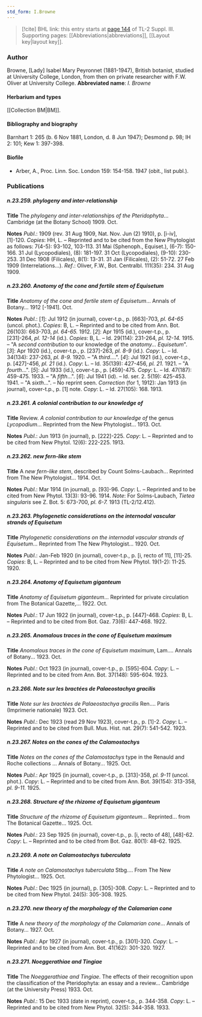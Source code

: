 ```yaml
---
std_form: I.Browne
---
```


> [!cite] BHL link: this entry starts at [page 144](https://www.biodiversitylibrary.org/page/33266451) of TL-2 Suppl. III.
> Supporting pages: [[Abbreviations|abbreviations]], [[Layout key|layout key]].

### Author

Browne, \[Lady\] Isabel Mary Peyronnet (1881-1947), British botanist, studied at University College, London, from then on private researcher with F.W. Oliver at University College. 
**Abbreviated name**: *I. Browne*

#### Herbarium and types

[[Collection BM|BM]].

#### Bibliography and biography

Barnhart 1: 265 (b. 6 Nov 1881, London, d. 8 Jun 1947); Desmond p. 98; IH 2: 101; Kew 1: 397-398.

#### Biofile

- Arber, A., Proc. Linn. Soc. London 159: 154-158. 1947 (obit., list publ.).

### Publications

##### n.23.259. phylogeny and inter-relationship

**Title**
The *phylogeny and inter-relationship*s *of the Pteridophyta*... Cambridge (at the Botany School) 1909. Oct.

**Notes**
*Publ*.: 1909 (rev. 31 Aug 1909, Nat. Nov. Jun (2) 1910), p. \[i-iv\], \[1\]-120. *Copies*: HH, L. – Reprinted and to be cited from the New Phytologist as follows: 7(4-5): 93-102, 103-113. 31 Mai (Sphenoph., Equiset.), (6-7): 150-166. 31 Jul (Lycopodiales), (8): 181-197. 31 Oct (Lycopodiales), (9-10): 230-253. 31 Dec 1908 (Filicales), 8(1): 13-31. 31 Jan (Filicales), (2): 51-72. 27 Feb 1909 (Interrelations...).
*Ref*.: Oliver, F.W., Bot. Centralbl. 111(35): 234. 31 Aug 1909.

##### n.23.260. Anatomy of the cone and fertile stem of Equisetum

**Title**
*Anatomy of the cone and fertile stem of Equisetum*... Annals of Botany... 1912 \[-1941\]. Oct.

**Notes**
*Publ*.: \[*1*\]: Jul 1912 (in journal), cover-t.p., p. \[663\]-703, *pl. 64-65* (uncol. phot.). *Copies*: B, L. – Reprinted and to be cited from Ann. Bot. 26(103): 663-703, *pl. 64-65.* 1912.
\[*2*\]: Apr 1915 (id.), cover-t.p., p. \[231\]-264, *pl. 12-14* (id.). *Copies*: B, L. – Id. 29(114): 231-264, *pl. 12-14.* 1915. – "A *second contribution* to our knowledge of the *anatomy... Equisetum*".
\[*3*\]: Apr 1920 (id.), cover-t.p., p. \[237\]-263, *pl. 8-9* (id.). *Copy*: L. – Id. 34(134): 237-263, *pl. 8-9.* 1920. – "A *third*....".
\[*4*\]: Jul 1921 (id.), cover-t.p., p. \[427\]-456, *pl. 21* (id.). *Copy*: L. – Id. 35(139): 427-456, *pl. 21.* 1921. – "A *fourth*...".
\[*5*\]: Jul 1933 (id.), cover-t.p., p. \[459\]-475. *Copy*: L. – Id. 47(187): 459-475. 1933. – "A *fifth*...".
\[*6*\]: Jul 1941 (id). – Id. ser. 2. 5(19): 425-453. 1941. – "A *sixth*...". – No reprint seen.
*Correction* (for 1, 1912): Jan 1913 (in journal), cover-t.p., p. \[1\] note. *Copy*: L. – Id. 27(105): 168. 1913.

##### n.23.261. A colonial contribution to our knowledge of

**Title**
Review. *A colonial contribution to our knowledge of* the genus *Lycopodium*... Reprinted from the New Phytologist... 1913. Oct.

**Notes**
*Publ*.: Jun 1913 (in journal), p. \[222\]-225. *Copy*: L. – Reprinted and to be cited from New Phytol. 12(6): 222-225. 1913.

##### n.23.262. new fern-like stem

**Title**
A *new fern-like stem*, described by Count Solms-Laubach... Reprinted from The New Phytologist... 1914. Oct.

**Notes**
*Publ*.: Mar 1914 (in journal), p. \[93\]-96. *Copy*: L. – Reprinted and to be cited from New Phytol. 13(3): 93-96. 1914.
*Note*: For Solms-Laubach, *Tietea singularis* see Z. Bot. 5: 673-700, *pl. 6-7.* 1913 (TL-2/12.412).

##### n.23.263. Phylogenetic considerations on the internodal vascular strands of Equisetum

**Title**
*Phylogenetic considerations on the internodal vascular strands of Equisetum*... Reprinted from The New Phytologist... 1920. Oct.

**Notes**
*Publ*.: Jan-Feb 1920 (in journal), cover-t.p., p. \[i, recto of 11\], \[11\]-25. *Copies*: B, L. – Reprinted and to be cited from New Phytol. 19(1-2): 11-25. 1920.

##### n.23.264. Anatomy of Equisetum giganteum

**Title**
*Anatomy of Equisetum giganteum*... Reprinted for private circulation from The Botanical Gazette,... 1922. Oct.

**Notes**
*Publ*.: 17 Jun 1922 (in journal), cover-t.p., p. \[447\]-468. *Copies*: B, L. – Reprinted and to be cited from Bot. Gaz. 73(6): 447-468. 1922.

##### n.23.265. Anomalous traces in the cone of Equisetum maximum

**Title**
*Anomalous traces in the cone of Equisetum maximum*, Lam.... Annals of Botany... 1923. Oct.

**Notes**
*Publ*.: Oct 1923 (in journal), cover-t.p., p. \[595\]-604. *Copy*: L. – Reprinted and to be cited from Ann. Bot. 37(148): 595-604. 1923.

##### n.23.266. Note sur les bractées de Palaeostachya gracilis

**Title**
*Note sur les bractées de Palaeostachya gracilis* Ren.... Paris (Imprimerie nationale) 1923. Oct.

**Notes**
*Publ*.: Dec 1923 (read 29 Nov 1923), cover-t.p., p. \[1\]-2. *Copy*: L. – Reprinted and to be cited from Bull. Mus. Hist. nat. 29(7): 541-542. 1923.

##### n.23.267. Notes on the cones of the Calamostachys

**Title**
*Notes on the cones of the Calamostachys* type in the Renauld and Roche collections ... Annals of Botany... 1925. Oct.

**Notes**
*Publ*.: Apr 1925 (in journal), cover-t.p., p. \[313\]-358, *pl. 9-11* (uncol. phot.). *Copy*: L. – Reprinted and to be cited from Ann. Bot. 39(154): 313-358, *pl. 9-11.* 1925.

##### n.23.268. Structure of the rhizome of Equisetum giganteum

**Title**
*Structure of the rhizome of Equisetum giganteum*... Reprinted... from The Botanical Gazette... 1925. Oct.

**Notes**
*Publ*.: 23 Sep 1925 (in journal), cover-t.p., p. \[i, recto of 48\], \[48\]-62. *Copy*: L. – Reprinted and to be cited from Bot. Gaz. 80(1): 48-62. 1925.

##### n.23.269. A note on Calamostachys tuberculata

**Title**
*A note on Calamostachys tuberculata* Stbg.... From The New Phytologist... 1925. Oct.

**Notes**
*Publ*.: Dec 1925 (in journal), p. \[305\]-308. *Copy*: L. – Reprinted and to be cited from New Phytol. 24(5): 305-308. 1925.

##### n.23.270. new theory of the morphology of the Calamarian cone

**Title**
A *new theory of the morphology of the Calamarian cone*... Annals of Botany... 1927. Oct.

**Notes**
*Publ*.: Apr 1927 (in journal), cover-t.p., p. \[301\]-320. *Copy*: L. – Reprinted and to be cited from Ann. Bot. 41(162): 301-320. 1927.

##### n.23.271. Noeggerathiae and Tingiae

**Title**
The *Noeggerathiae and Tingiae*. The effects of their recognition upon the classification of the Pteridophyta: an essay and a review... Cambridge (at the University Press) 1933. Oct.

**Notes**
*Publ*.: 15 Dec 1933 (date in reprint), cover-t.p., p. 344-358. *Copy*: L. – Reprinted and to be cited from New Phytol. 32(5): 344-358. 1933.

